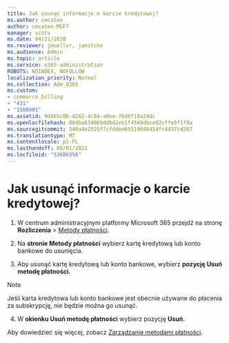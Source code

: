 ```yaml
---
title: Jak usunąć informacje o karcie kredytowej?
ms.author: cmcatee
author: cmcatee-MSFT
manager: scotv
ms.date: 04/21/2020
ms.reviewer: jmueller, jamitche
ms.audience: Admin
ms.topic: article
ms.service: o365-administration
ROBOTS: NOINDEX, NOFOLLOW
localization_priority: Normal
ms.collection: Adm_O365
ms.custom:
- commerce_billing
- "431"
- "1500001"
ms.assetid: 9d465c0b-d262-4c84-a0ee-76d0f18a24dc
ms.openlocfilehash: 08dba634869dd642eb1f4549dbce82cffe5f1f8a
ms.sourcegitcommit: 540a4e2515f7cfddee65519046454fc4437cd287
ms.translationtype: MT
ms.contentlocale: pl-PL
ms.lasthandoff: 08/01/2021
ms.locfileid: "53686356"
---
```

# <a name="how-do-i-remove-my-credit-card-information"></a>Jak usunąć informacje o karcie kredytowej?

1. W centrum administracyjnym platformy Microsoft 365 przejdź na stronę **Rozliczenia** \> [Metody płatności](https://go.microsoft.com/fwlink/p/?linkid=2018806).

2. Na **stronie Metody płatności** wybierz kartę kredytową lub konto bankowe do usunięcia.

3. Aby usunąć kartę kredytową lub konto bankowe, wybierz **pozycję Usuń metodę płatności.**

> [!NOTE]
> Jeśli karta kredytowa lub konto bankowe jest obecnie używane do płacenia za subskrypcję, nie będzie można go usunąć.

4. W **okienku Usuń metodę płatności** wybierz pozycję **Usuń**.

Aby dowiedzieć się więcej, zobacz [Zarządzanie metodami płatności](/microsoft-365/commerce/billing-and-payments/manage-payment-methods).